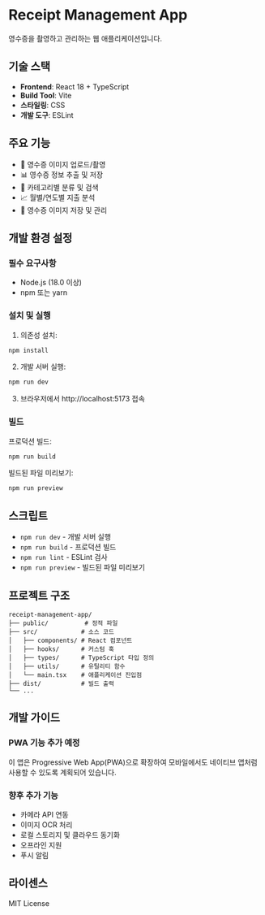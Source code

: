 # Receipt Management App

영수증을 촬영하고 관리하는 웹 애플리케이션입니다.

## 기술 스택

- **Frontend**: React 18 + TypeScript
- **Build Tool**: Vite
- **스타일링**: CSS
- **개발 도구**: ESLint

## 주요 기능

- 🧾 영수증 이미지 업로드/촬영
- 📊 영수증 정보 추출 및 저장
- 📂 카테고리별 분류 및 검색
- 📈 월별/연도별 지출 분석
- 💾 영수증 이미지 저장 및 관리

## 개발 환경 설정

### 필수 요구사항

- Node.js (18.0 이상)
- npm 또는 yarn

### 설치 및 실행

1. 의존성 설치:

```bash
npm install
```

2. 개발 서버 실행:

```bash
npm run dev
```

3. 브라우저에서 http://localhost:5173 접속

### 빌드

프로덕션 빌드:

```bash
npm run build
```

빌드된 파일 미리보기:

```bash
npm run preview
```

## 스크립트

- `npm run dev` - 개발 서버 실행
- `npm run build` - 프로덕션 빌드
- `npm run lint` - ESLint 검사
- `npm run preview` - 빌드된 파일 미리보기

## 프로젝트 구조

```
receipt-management-app/
├── public/          # 정적 파일
├── src/            # 소스 코드
│   ├── components/ # React 컴포넌트
│   ├── hooks/      # 커스텀 훅
│   ├── types/      # TypeScript 타입 정의
│   ├── utils/      # 유틸리티 함수
│   └── main.tsx    # 애플리케이션 진입점
├── dist/           # 빌드 출력
└── ...
```

## 개발 가이드

### PWA 기능 추가 예정

이 앱은 Progressive Web App(PWA)으로 확장하여 모바일에서도 네이티브 앱처럼 사용할 수 있도록 계획되어 있습니다.

### 향후 추가 기능

- 카메라 API 연동
- 이미지 OCR 처리
- 로컬 스토리지 및 클라우드 동기화
- 오프라인 지원
- 푸시 알림

## 라이센스

MIT License
